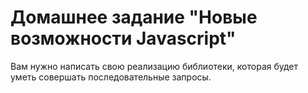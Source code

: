 # Домашнее задание "Новые возможности Javascript"
Вам нужно написать свою реализацию библиотеки, которая будет уметь совершать последовательные запросы.